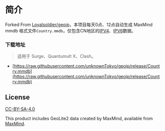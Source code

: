 # 简介

Forked From [Loyalsoldier/geoip](https://github.com/Loyalsoldier/geoip)，本项目每天0点、12点自动生成 MaxMind mmdb 格式文件`Country.mmdb`，仅包含CN地区的[IPV4](https://github.com/17mon/china_ip_list/blob/master/china_ip_list.txt)、[IPV6](https://github.com/gaoyifan/china-operator-ip/blob/ip-lists/china6.txt)数据。

### 下载地址

> 适用于 Surge、Quantumult X、Clash。

- [https://raw.githubusercontent.com/unknownTokyo/geoip/release/Country.mmdb](https://raw.githubusercontent.com/unknownTokyo/geoip/release/Country.mmdb)

## License

[CC-BY-SA-4.0](https://creativecommons.org/licenses/by-sa/4.0/)

This product includes GeoLite2 data created by MaxMind, available from [MaxMind](http://www.maxmind.com).